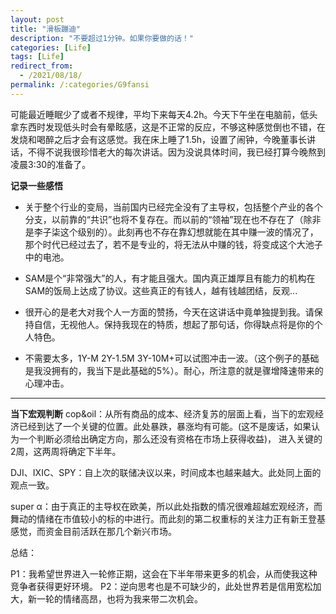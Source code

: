 ```yaml
---
layout: post
title: "滑板蹦迪"
description: "不要超过1分钟。如果你要做的话！"
categories: [Life]
tags: [Life]
redirect_from:
  - /2021/08/18/
permalink: /:categories/G9fansi
---
```


可能最近睡眠少了或者不规律，平均下来每天4.2h。今天下午坐在电脑前，低头拿东西时发现低头时会有晕眩感，这是不正常的反应，不够这种感觉倒也不错，在发烧和喝醉之后才会有这感觉。我在床上睡了1.5h，设置了闹钟，今晚董事长讲话，不得不说我很珍惜老大的每次讲话。因为没说具体时间，我已经打算今晚熬到凌晨3:30的准备了。


**记录一些感悟**

* 关于整个行业的变局，当前国内已经完全没有了主导权，包括整个产业的各个分支，以前靠的“共识”也将不复存在。而以前的“领袖”现在也不存在了（除非是李子柒这个级别的）。此刻再也不存在靠幻想就能在其中赚一波的情况了，那个时代已经过去了，若不是专业的，将无法从中赚的钱，将变成这个大池子中的电池。

* SAM是个“非常强大”的人，有才能且强大。国内真正雄厚且有能力的机构在SAM的饭局上达成了协议。这些真正的有钱人，越有钱越团结，反观...

* 很开心的是老大对我个人一方面的赞扬，今天在这讲话中竟单独提到我。请保持自信，无视他人。保持我现在的特质，想起了那句话，你得缺点将是你的个人特色。

* 不需要太多，1Y-M 2Y-1.5M 3Y-10M+可以试图冲击一波。（这个例子的基础是我没拥有的，我当下是此基础的5%）。耐心，所注意的就是骤增降速带来的心理冲击。

****

**当下宏观判断** 
cop&oil：从所有商品的成本、经济复苏的层面上看，当下的宏观经济已经到达了一个关键的位置。此处暴跌，暴涨均有可能。(这不是废话，如果认为一个判断必须给出确定方向，那么还没有资格在市场上获得收益)， 进入关键的2周，这两周将确定下半年。

DJI、IXIC、SPY：自上次的联储决议以来，时间成本也越来越大。此处同上面的观点一致。

super α：由于真正的主导权在欧美，所以此处指数的情况很难超越宏观经济，而舞动的情绪在市值较小的标的中进行。而此刻的第二权重标的关注力正有新王登基感觉，而资金目前活跃在那几个新兴市场。

总结：

P1：我希望世界进入一轮修正期，这会在下半年带来更多的机会，从而使我这种竞争者获得更好环境。 
P2：逆向思考也是不可缺少的，此处世界若是信用宽松加大，新一轮的情绪高昂，也将为我来带二次机会。






